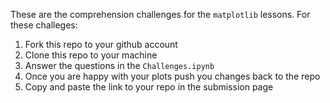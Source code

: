 <!-- CURRICULUM-DEVELOPER-FACING README: -->

These are the comprehension challenges for the `matplotlib` lessons. For these challeges:
1. Fork this repo to your github account
2. Clone this repo to your machine
3. Answer the questions in the `Challenges.ipynb`
4. Once you are happy with your plots push you changes back to the repo
5. Copy and paste the link to your repo in the submission page